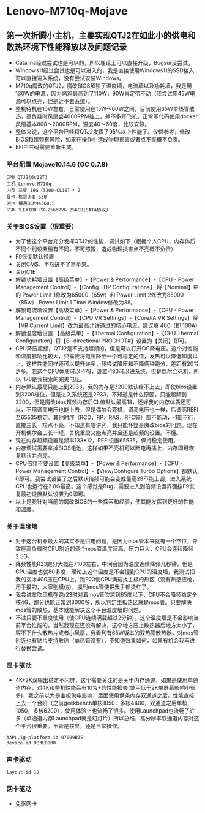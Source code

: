 # Lenovo-M710q-Mojave
## 第一次折腾小主机，主要实现QTJ2在如此小的供电和散热环境下性能释放以及问题记录
+ Catalina经过尝试也是可以的，所以理论上可以直接升级，Bugsur没尝试。
+ Windows11经过尝试也是可以进入的，我是直接使用Windows11的SSD接入可以直接进入系统，没有尝试安装Windows。
+ M710q魔改的QTJ2，魔改BIOS解锁了温度墙，电流墙以及功耗墙，我是用130W的电源，因为烤鸡最高到了110W，90W肯定带不动（我尝试用45W电源可以点亮，但是近不去系统）。
+ 整机待机在15W左右，日常使用在15W～60W之间，目前使用35W单热管散热，高负载时风扇会4000RPM往上，差不多开飞机，正常写代码使用docker风扇基本800～2000RPM，温度40～60度，比较安静。 
+ 整体来说，这个平台已经将QTJ2发挥了95%以上性能了。仅供参考，修改BIOS和超频有风险，如果在操作中造成物理损害或者点不亮概不负责。
+ EFI中三码需要重新生成。

### 平台配置 Mojave10.14.6 (OC 0.7.8) 
```
CPU QTJ2(6c12T)
主机 Lenovo-M710q
内存 三星 16G（3200-CL18）* 2
显卡 核显UHD 630
网卡 博通BCM94360CS
SSD PLEXTOR PX-256M7VG 256GB(SATA协议)
```

### 关于BIOS设置（很重要）
+ 为了使这个平台充分发挥QTJ2的性能，调试如下（根据个人CPU，内存体质不同个别设置稍有不同，不可照搬，造成物理损害点不亮概不负责）
+ F9恢复默认设置
+ 关闭CMS，不然进不了黑苹果。
+ 关闭C1E
+ 解锁功耗墙设置【高级菜单】-【Power & Performance】-【CPU - Power Management Control】-【Config TDP Configurations】
将【Nominal】中的 Power Limit 1修改为65000（65w）和 Power Limit 2修改为85000（85w） Power Limit 1 Time Window修改为38。
+ 解锁电流墙设置【高级菜单】-【Power & Performance】-【CPU - Power Management Control】-【CPU VR Settings】-【Core/IA VR Settings】将【VR Current Limit】改为最高允许通过的核心电流，建议填 400（即 100A）
+ 解锁温度墙设置 【高级菜单】-【Thermal Configuration】-【CPU Thermal Configuration】将【Bi-directional PROCHOT#】设置为【关闭】即可。
+ CPU降压超频，QTJ2是不支持超频的，但是可以打开OC降电压。这个对性能和温度影响比较大，只需要将电压降至一个可稳定的值，发热可以降低10度以上，这样性能同样还可以提升许多，我尝试降压和不降俩种跑分，差距有20%之多。我这个CPU体质可以-178，设置-180可以进系统，但是偶尔会死机，所以-178是我探索的完美电压。
+ 内存默认最高只能上到2933，我的内存是3200默认给不上去，即使bios设置到3200档位，但是进入系统还是2933，不知道是什么原因。只能超频到3200，但是魔改bios超频内存后CL值默认最高18，还好我的内存体质还可以，不用调高电压也能上去，但是偶尔会死机，调高电压也一样，后调高REFI至65535稳定。其他时序（RCD，RP，RAS，RFC等）都不能动，-1都不行，直接三长一短点不亮，不知道有啥讲究，我只能怀疑是魔改bios的问题。现在开机偶尔会三长一短，关机重启又能点亮并且还是超频的设置。不懂。
+ 现在内存超频设置是频率133*12，REFI设置65535，保持稳定使用。
+ 内存调试需要拿掉BIOS电池，这样如果不亮机可以断电再插上，内存即可恢复默认并点亮。
+ CPU倍频不要设置【高级菜单】-【Power & Performance】-【CPU - Power Management Control】-【View/Configure Turbo Options】都默认0即可。我尝试设置了之后默认倍频可能会变成最高28不能上调，进入系统CPU也运行在2.8G最高。这个感觉是Bug，需要进入到倍频设置界面按F9恢复最初设置默认设置为0即可。
+ 以上是我针对当前的魔改BIOS的一些探索和经验，使其能发挥到更好的性能和温度。

### 关于温度墙
+ 对于这台机器最大的其实不是供电问题，是因为mos管本来就有一个空位，导致在高负载时CPU附近的俩个mos管温度超高，压力巨大，CPU会连续降频2.5G。
+ 降频性能R23跑分大概在7100左右，中间会因为温度连续降频几秒钟，但是CPU温度也就80多度，理论上这个温度是不会撞到CPU的温度墙，我测试把我的玄冰400压在CPU上，跑R23使CPU满载找主板的热区（没有热感应枪，用手摸的，大家别模仿），摸到mos管使把我手都烫红了。
+ 我尝试拿吹风机在跑r23时对着mos管吹凉到65度以下，CPU不会降频稳定全核4G，跑分也能正常到8000多，所以判定主板热区就是mos管。只要解决mos管的散热，基本就能解决这个平台温度墙的问题。
+ 不过只要不重度使用（使CPU连续满载超过2分钟），这个温度墙是不会影响当前平台性能的。当然我现在还没有解决，这个地方压上散热器后地方太小了，容不下什么散热片或者小风扇，我看到有65W版本的双热管散热器，对mos管附近也有贴片支持散热（单热管没有），不知道效果如何，如果有机会我再进行替换尝试。

### 显卡驱动
+ 4K+2K双输出稳定不闪屏，这个需要关注的是关于内存通道，如果是使用单通道内存，对4K和整机性能会有10%+的性能损失(使用低于2K单屏幕影响小很多)，我之前以为是主板供电影响，后面使用俩条内存双通道之后，性能直接上去一个台阶（之前geekbench单核1050，多核4400，双通道之后单核1050，多核6200），使用体验上也流畅了很多。使用Launchpad也流畅了许多（单通道内存Launchpad就是幻灯片）所以总结，高分辨率双通道内存对这个平台很重要。不管是核显，还是日常操作。
```
AAPL,ig-platform-id 07009B3E 
device-id 9B3E0000 
```

### 声卡驱动
```
layout-id 12
```

### 网卡驱动
+ 免驱网卡
